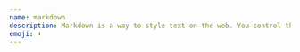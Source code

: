 ```yaml
---
name: markdown
description: Markdown is a way to style text on the web. You control the display of the document - formatting words as bold or italic, adding images and creating lists are just a few of the things we can do.
emoji: ⬇️
---
```

